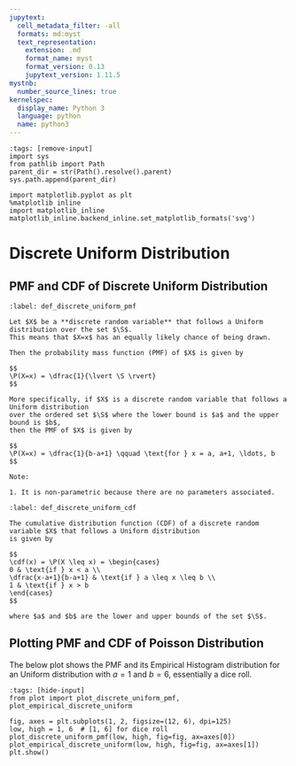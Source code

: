 ```yaml
---
jupytext:
  cell_metadata_filter: -all
  formats: md:myst
  text_representation:
    extension: .md
    format_name: myst
    format_version: 0.13
    jupytext_version: 1.11.5
mystnb:
  number_source_lines: true
kernelspec:
  display_name: Python 3
  language: python
  name: python3
---
```


```{code-cell} ipython3
:tags: [remove-input]
import sys
from pathlib import Path
parent_dir = str(Path().resolve().parent)
sys.path.append(parent_dir)

import matplotlib.pyplot as plt
%matplotlib inline
import matplotlib_inline
matplotlib_inline.backend_inline.set_matplotlib_formats('svg')
```

# Discrete Uniform Distribution

## PMF and CDF of Discrete Uniform Distribution

```{prf:definition} Discrete Uniform Distribution (PMF)
:label: def_discrete_uniform_pmf

Let $X$ be a **discrete random variable** that follows a Uniform distribution over the set $\S$.
This means that $X=x$ has an equally likely chance of being drawn.

Then the probability mass function (PMF) of $X$ is given by 

$$
\P(X=x) = \dfrac{1}{\lvert \S \rvert}
$$

More specifically, if $X$ is a discrete random variable that follows a Uniform distribution 
over the ordered set $\S$ where the lower bound is $a$ and the upper bound is $b$, 
then the PMF of $X$ is given by

$$
\P(X=x) = \dfrac{1}{b-a+1} \qquad \text{for } x = a, a+1, \ldots, b
$$

Note:

1. It is non-parametric because there are no parameters associated.
```

```{prf:definition} Discrete Uniform Distribution (CDF)
:label: def_discrete_uniform_cdf

The cumulative distribution function (CDF) of a discrete random variable $X$ that follows a Uniform distribution
is given by

$$
\cdf(x) = \P(X \leq x) = \begin{cases}
0 & \text{if } x < a \\
\dfrac{x-a+1}{b-a+1} & \text{if } a \leq x \leq b \\
1 & \text{if } x > b
\end{cases}
$$

where $a$ and $b$ are the lower and upper bounds of the set $\S$.
```

## Plotting PMF and CDF of Poisson Distribution

The below plot shows the PMF and its Empirical Histogram distribution for an Uniform distribution
with $a=1$ and $b=6$, essentially a dice roll.

```{code-cell} ipython3
:tags: [hide-input]
from plot import plot_discrete_uniform_pmf, plot_empirical_discrete_uniform

fig, axes = plt.subplots(1, 2, figsize=(12, 6), dpi=125)
low, high = 1, 6  # [1, 6] for dice roll
plot_discrete_uniform_pmf(low, high, fig=fig, ax=axes[0])
plot_empirical_discrete_uniform(low, high, fig=fig, ax=axes[1])
plt.show()
```